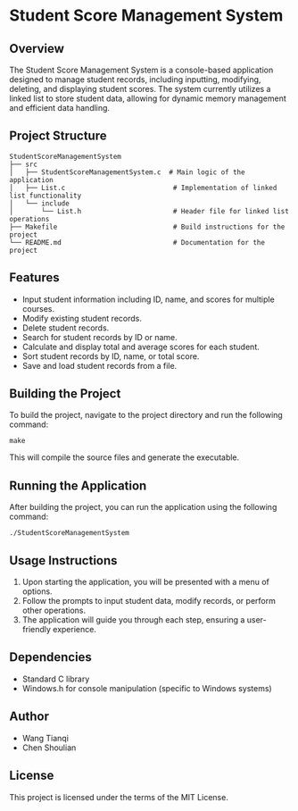# Student Score Management System

## Overview
The Student Score Management System is a console-based application designed to manage student records, including inputting, modifying, deleting, and displaying student scores. The system currently utilizes a linked list to store student data, allowing for dynamic memory management and efficient data handling.

## Project Structure
```
StudentScoreManagementSystem
├── src
│   ├── StudentScoreManagementSystem.c  # Main logic of the application
│   ├── List.c                           # Implementation of linked list functionality
│   └── include
│       └── List.h                       # Header file for linked list operations
├── Makefile                             # Build instructions for the project
└── README.md                            # Documentation for the project
```

## Features
- Input student information including ID, name, and scores for multiple courses.
- Modify existing student records.
- Delete student records.
- Search for student records by ID or name.
- Calculate and display total and average scores for each student.
- Sort student records by ID, name, or total score.
- Save and load student records from a file.

## Building the Project
To build the project, navigate to the project directory and run the following command:

```
make
```

This will compile the source files and generate the executable.

## Running the Application
After building the project, you can run the application using the following command:

```
./StudentScoreManagementSystem
```

## Usage Instructions
1. Upon starting the application, you will be presented with a menu of options.
2. Follow the prompts to input student data, modify records, or perform other operations.
3. The application will guide you through each step, ensuring a user-friendly experience.

## Dependencies
- Standard C library
- Windows.h for console manipulation (specific to Windows systems)

## Author
- Wang Tianqi
- Chen Shoulian

## License
This project is licensed under the terms of the MIT License.